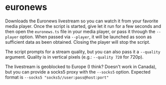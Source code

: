 # euronews

Downloads the Euronews livestream so you can watch it from your favorite media player.
Once the script is started, give let it run for a few seconds and then open the `euronews.ts` file in your media player, or pass it through the `--player` option. When passed via `--player`, it will be launched as soon as sufficient data as been obtained. Closing the player will stop the script.

The script prompts for a stream quality, but you can also pass it a `--quality` argument. Quality is in vertical pixels (e.g.: `--quality 720` for 720p).

The livestream is geoblocked to Europe (I think? Doesn't work in Canada), but you can provide a socks5 proxy with the `--socks5` option. Expected format is `--socks5 "socks5//user:pass@host:port"`